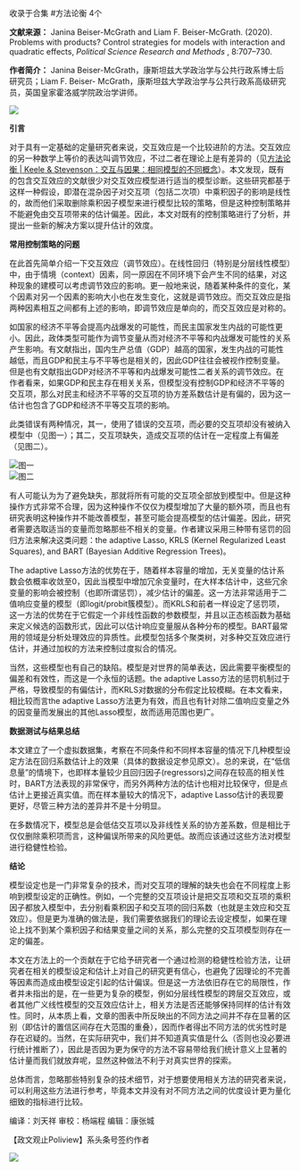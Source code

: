 

收录于合集 #方法论衡 4个

**文献来源：** Janina Beiser-McGrath and Liam F. Beiser-McGrath. (2020). Problems
with products? Control strategies for models with interaction and quadratic
effects, _Political Science Research and Methods_ , 8:707–730.  

  

 **作者简介：** Janina Beiser-McGrath，康斯坦兹大学政治学与公共行政系博士后研究员；Liam F. Beiser-
McGrath，康斯坦兹大学政治学与公共行政系高级研究员，英国皇家霍洛威学院政治学讲师。

![](/images/203/2.jpeg)

  

  

 **引言**

对于具有一定基础的定量研究者来说，交互效应是一个比较进阶的方法。交互效应的另一种数学上等价的表达叫调节效应，不过二者在理论上是有差异的（见[方法论衡 |
Keele &
Stevenson：交互与因果：相同模型的不同概念](http://mp.weixin.qq.com/s?__biz=MzI5ODY0MTQ1OA==&mid=2247487019&idx=1&sn=1f69cc0439f57044efc9b4bbb9452764&chksm=eca3ff76dbd47660d44957a9044029c0e6795c003a4edcde0316aa7605ea76fe4294c5879d57&scene=21#wechat_redirect)）。本文发现，既有的包含交互效应的文献很少对交互效应模型进行适当的模型诊断。这些研究都基于这样一种假设，即潜在混杂因子对交互项（包括二次项）中乘积因子的影响是线性的，故而他们采取删除乘积因子模型来进行模型比较的策略，但是这种控制策略并不能避免由交互项带来的估计偏差。因此，本文对既有的控制策略进行了分析，并提出一些新的解决方案以提升估计的效度。

  

 **常用控制策略的问题**

在此首先简单介绍一下交互效应（调节效应）。在线性回归（特别是分层线性模型）中，由于情境（context）因素，同一原因在不同环境下会产生不同的结果，对这种现象的建模可以考虑调节效应的影响。更一般地来说，随着某种条件的变化，某个因素对另一个因素的影响大小也在发生变化，这就是调节效应。而交互效应是指两种因素相互之间都有上述的影响，即调节效应是单向的，而交互效应是对称的。

  

如国家的经济不平等会提高内战爆发的可能性，而民主国家发生内战的可能性更小。因此，政体类型可能作为调节变量从而对经济不平等和内战爆发可能性的关系产生影响。有文献指出，国内生产总值（GDP）越高的国家，发生内战的可能性越低，而且GDP和民主与不平等也是相关的，因此GDP往往会被视作控制变量。但是也有文献指出GDP对经济不平等和内战爆发可能性二者关系的调节效应。在作者看来，如果GDP和民主存在相关关系，但模型没有控制GDP和经济不平等的交互项，那么对民主和经济不平等的交互项的协方差系数估计是有偏的，因为这一估计也包含了GDP和经济不平等交互项的影响。

  

此类错误有两种情况，其一，使用了错误的交互项，而必要的交互项却没有被纳入模型中（见图一）；其二，交互项缺失，造成交互项的估计在一定程度上有偏差（见图二）。

![](/images/203/3.jpeg)图一  
![](/images/203/4.jpeg)图二

有人可能认为为了避免缺失，那就将所有可能的交互项全部放到模型中。但是这种操作方式非常不合理，因为这种操作不仅仅为模型增加了大量的额外项，而且也有研究表明这种操作并不能改善模型，甚至可能会提高模型的估计偏差。因此，研究者需要选取适当的变量而忽略那些不相关的变量。作者建议采用三种带有惩罚的回归方法来解决这类问题：the
adaptive Lasso, KRLS (Kernel Regularized Least Squares), and BART (Bayesian
Additive Regression Trees)。  

  

The adaptive
Lasso方法的优势在于，随着样本容量的增加，无关变量的估计系数会依概率收敛至0，因此当模型中增加冗余变量时，在大样本估计中，这些冗余变量的影响会被控制（也即所谓惩罚），减少估计的偏差。这一方法非常适用于二值响应变量的模型（即logit/probit簇模型）。而KRLS和前者一样设定了惩罚项，这一方法的优势在于它假定一个非线性函数的参数模型，并且以正态核函数为基础来定义候选的函数形式，因此可以估计响应变量服从各种分布的模型。BART最常用的领域是分析处理效应的异质性。此模型包括多个聚类树，对多种交互效应进行估计，并通过加权的方法来控制过度拟合的情况。

  

当然，这些模型也有自己的缺陷。模型是对世界的简单表达，因此需要平衡模型的偏差和有效性，而这是一个永恒的话题。the adaptive
Lasso方法的惩罚机制过于严格，导致模型的有偏估计，而KRLS对数据的分布假定比较模糊。在本文看来，相比较而言the adaptive
Lasso方法更为有效，而且也有针对除二值响应变量之外的因变量而发展出的其他Lasso模型，故而适用范围也更广。

  

 **数据测试与结果总结**

本文建立了一个虚拟数据集，考察在不同条件和不同样本容量的情况下几种模型设定方法在回归系数估计上的效果（具体的数据设定参见原文）。总的来说，在“低信息量”的情境下，也即样本量较少且回归因子(regressors)之间存在较高的相关性时，BART方法表现的非常保守，而另外两种方法的估计也相对比较保守，但是点估计上更接近真实值。而在样本量较大的情况下，adaptive
Lasso估计的表现要更好，尽管三种方法的差异并不是十分明显。

  

在多数情况下，模型总是会低估交互项以及非线性关系的协方差系数，但是相比于仅仅删除乘积项而言，这种偏误所带来的风险更低。故而应该通过这些方法对模型进行稳健性检验。

  

 **结论**

模型设定也是一门非常复杂的技术，而对交互项的理解的缺失也会在不同程度上影响到模型设定的正确性。例如，一个完整的交互项设计是把交互项和交互项的乘积因子都放入模型中，去分别看乘积因子和交互项的回归系数（也就是主效应和交互效应）。但是更为准确的做法是，我们需要依据我们的理论去设定模型，如果在理论上找不到某个乘积因子和结果变量之间的关系，那么完整的交互项模型则存在一定的偏差。

  

本文在方法上的一个贡献在于它给予研究者一个通过检测的稳健性检验方法，让研究者在相关的模型设定和估计上对自己的研究更有信心，也避免了因理论的不完善等因素而造成由模型设定引起的估计偏误。但是这一方法依旧存在它的局限性，作者并未指出的是，在一些更为复杂的模型，例如分层线性模型的跨层交互效应，或者其他广义线性模型的交互效应估计上，相关方法是否还能够保持同样的估计有效性。同时，从本质上看，文章的图表中所反映出的不同方法之间并不存在显著的区别（即估计的置信区间存在大范围的重叠），因而作者得出不同方法的优劣性时是存在迟疑的。当然，在实际研究中，我们并不知道真实值是什么（否则也没必要进行统计推断了），因此是否因为更为保守的方法不容易带给我们统计意义上显著的估计量而我们就放弃呢，显然这种做法不利于对真实世界的探索。

  

总体而言，忽略那些特别复杂的技术细节，对于想要使用相关方法的研究者来说，可以利用这些方法进行参考，毕竟本文并没有对不同方法之间的优度设计更为量化细致的指标进行比较。

  

  

编译：刘天祥 审校：杨端程 编辑：康张城

【政文观止Poliview】系头条号签约作者

  

![](/images/203/5.jpeg)

  

